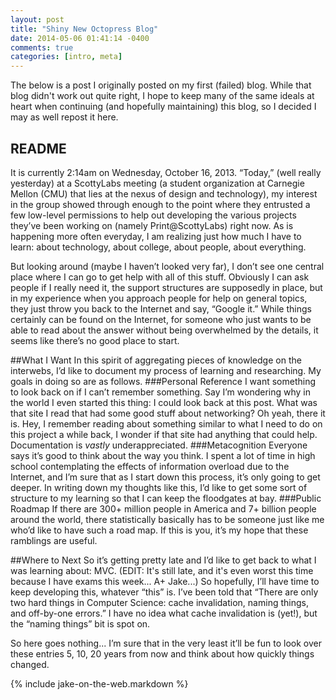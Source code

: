 ```yaml
---
layout: post
title: "Shiny New Octopress Blog"
date: 2014-05-06 01:41:14 -0400
comments: true
categories: [intro, meta]
---
```


The below is a post I originally posted on my first (failed) blog. While that blog didn't work out quite right, I hope to keep many of the same ideals at heart when continuing (and hopefully maintaining) this blog, so I decided I may as well repost it here.
<!-- more -->

## README
It is currently 2:14am on Wednesday, October 16, 2013. “Today,” (well really yesterday) at a ScottyLabs meeting (a student organization at Carnegie Mellon (CMU) that lies at the nexus of design and technology), my interest in the group showed through enough to the point where they entrusted a few low-level permissions to help out developing the various projects they’ve been working on (namely Print@ScottyLabs) right now. As is happening more often everyday, I am realizing just how much I have to learn: about technology, about college, about people, about everything. 

But looking around (maybe I haven’t looked very far), I don’t see one central place where I can go to get help with all of this stuff. Obviously I can ask people if I really need it, the support structures are supposedly in place, but in my experience when you approach people for help on general topics, they just throw you back to the Internet and say, “Google it.”  While things certainly can be found on the Internet, for someone who just wants to be able to read about the answer without being overwhelmed by the details, it seems like there’s no good place to start.

##What I Want
In this spirit of aggregating pieces of knowledge on the interwebs, I’d like to document my process of learning and researching. My goals in doing so are as follows.
###Personal Reference
I want something to look back on if I can’t remember something. Say I’m wondering why in the world I even started this thing: I could look back at this post. What was that site I read that had some good stuff about networking? Oh yeah, there it is. Hey, I remember reading about something similar to what I need to do on this project a while back, I wonder if that site had anything that could help. Documentation is _vastly_ underappreciated.
###Metacognition
Everyone says it’s good to think about the way you think. I spent a lot of time in high school contemplating the effects of information overload due to the Internet, and I’m sure that as I start down this process, it’s only going to get deeper. In writing down my thoughts like this, I’d like to get some sort of structure to my learning so that I can keep the floodgates at bay.
###Public Roadmap
If there are 300+ million people in America and 7+ billion people around the world, there statistically basically has to be someone just like me who’d like to have such a road map. If this is you, it’s my hope that these ramblings are useful.

##Where to Next
So it’s getting pretty late and I’d like to get back to what I was learning about: MVC. (EDIT: It's still late, and it's even worst this time because I have exams this week... A+ Jake...) So hopefully, I’ll have time to keep developing this, whatever “this” is. I’ve been told that “There are only two hard things in Computer Science: cache invalidation, naming things, and off-by-one errors.” I have no idea what cache invalidation is (yet!), but the “naming things” bit is spot on.

So here goes nothing... I’m sure that in the very least it’ll be fun to look over these entries 5, 10, 20 years from now and think about how quickly things changed.

{% include jake-on-the-web.markdown %}
